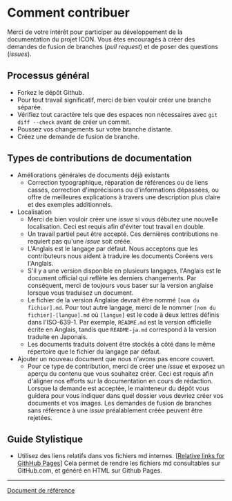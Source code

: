 # Comment contribuer

Merci de votre intérêt pour participer au développement de la documentation du projet ICON. Vous êtes encouragés à créer des demandes de fusion de branches (*pull request*) et de poser des questions (*issues*).

## Processus général

- Forkez le dépôt Github.
- Pour tout travail significatif, merci de bien vouloir créer une branche séparée.
- Vérifiez tout caractère tels que des espaces non nécessaires avec `git diff --check` avant de créer un commit.
- Poussez vos changements sur votre branche distante.
- Créez une demande de fusion de branche.

## Types de contributions de documentation

- Améliorations générales de documents déjà existants
  - Correction typographique, réparation de références ou de liens cassés, correction d'imprécisions ou d'informations dépassées, ou offre de meilleures explications à travers une description plus claire et des exemples additionnels.
- Localisation
  - Merci de bien vouloir créer une *issue* si vous débutez une nouvelle localisation. Ceci est requis afin d'éviter tout travail en double.
  - Un travail partiel peut être accepté. Ces dernières contributions ne requiert pas qu'une *issue* soit créée.
  - L'Anglais est le langage par défaut. Nous acceptons que les contributeurs nous aident à traduire les documents Coréens vers l'Anglais.
  - S'il y a une version disponible en plusieurs langages, l'Anglais est le document official qui reflète les derniers changements. Par conséquent, merci de toujours vous baser sur la version anglaise lorsque vous traduisez un document.
  - Le fichier de la version Anglaise devrait être nommé `[nom du fichier].md`. Pour tout autre langage, merci de le nommer `[nom du fichier]-[langue].md` où `[langue]` est le code à deux lettres définis dans l'ISO-639-1. Par exemple, `README.md` est la version officielle écrite en Anglais, tandis que `README-ja.md` correspond à la version traduite en Japonais.
  - Les documents traduits doivent être stockés à côté dans le même répertoire que le fichier du langage par défaut.
- Ajouter un nouveau document que nous n'avons pas encore couvert.
  - Pour ce type de contribution, merci de créer une *issue* et exposez un aperçu du contenu que vous souhaitez créer. Ceci est requis afin d'aligner nos efforts sur la documentation en cours de rédaction. Lorsque la demande est acceptée, le mainteneur du dépôt vous guidera pour vous indiquer dans quel dossier vous devriez créer vos documents et vos images. Les demandes de fusion de branches sans référence à une *issue* préalablement créée peuvent être rejetées.

## Guide Stylistique

- Utilisez des liens relatifs dans vos fichiers md internes. [[Relative links for GithHub Pages](https://blog.github.com/2016-12-05-relative-links-for-github-pages/)] Cela permet de rendre les fichiers md consultables sur GitHub.com, et généré en HTML sur Github Pages.

---
[Document de référence](https://github.com/icon-project/icon-project.github.io/tree/b876874deb842cd062059f813ad5918d95d16053)